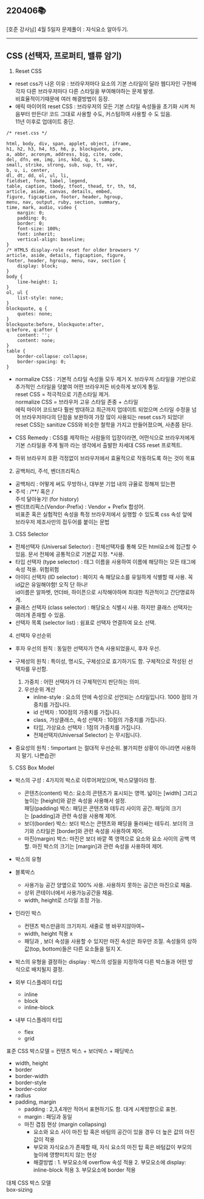 ## 220406📚

[호준 강사님]
4월 5일자 문제풀이 : 자식요소 알아두기.   
			    
-----


## CSS (선택자, 프로퍼티, 밸류 암기)

1. Reset CSS
- reset css가 나온 이유 : 브라우저마다 요소의 기본 스타일이 달라 웹디자인 구현에 각자 다른 브라우저마다 다른 스타일을 부여해야하는 문제 발생.     
                        비효율적이기때문에 여러 해결방법이 등장.       
- 에릭 마이어의 reset CSS : 브라우저의 모든 기본 스타일 속성들을 초기화 시켜 처음부터 만든다! 코드 그대로 사용할 수도, 커스텀하여 사용할 수 도 있음.       
11년 이후로 업데이트 중단.
```
/* reset.css */

html, body, div, span, applet, object, iframe,
h1, h2, h3, h4, h5, h6, p, blockquote, pre,
a, abbr, acronym, address, big, cite, code,
del, dfn, em, img, ins, kbd, q, s, samp,
small, strike, strong, sub, sup, tt, var,
b, u, i, center,
dl, dt, dd, ol, ul, li,
fieldset, form, label, legend,
table, caption, tbody, tfoot, thead, tr, th, td,
article, aside, canvas, details, embed, 
figure, figcaption, footer, header, hgroup, 
menu, nav, output, ruby, section, summary,
time, mark, audio, video {
	margin: 0;
	padding: 0;
	border: 0;
	font-size: 100%;
	font: inherit;
	vertical-align: baseline;
}
/* HTML5 display-role reset for older browsers */
article, aside, details, figcaption, figure, 
footer, header, hgroup, menu, nav, section {
	display: block;
}
body {
	line-height: 1;
}
ol, ul {
	list-style: none;
}
blockquote, q {
	quotes: none;
}
blockquote:before, blockquote:after,
q:before, q:after {
	content: '';
	content: none;
}
table {
	border-collapse: collapse;
	border-spacing: 0;
}
```
- normalize CSS : 기본적 스타일 속성들 모두 제거 X. 브라우저 스타일을 기반으로 추가적인 스타일을 덧붙여 어떤 브라우저든 비슷하게 보이게 통일.    
	reset CSS = 적극적으로 기존스타일 제거.   
	normalize CSS = 브라우저 고유 스타일 존중 + 스타일      
	에릭 마이어 코드보다 훨씬 방대하고 최근까지 업데이트 되었으며 스타일 수정을 넘어 브라우저마다의 단점을 보완하여 가장 많이 사용되는 reset css가 되었다!       
	reset CSS는 sanitize CSS와 비슷한 철학을 가지고 만들어졌으며, 사촌쯤 된다.       

- CSS Remedy : CSS를 제작하는 사람들의 입장이라면, 어떤식으로 브라우저에게 기본 스타일을 주게 될까 라는 생각에서 출발한 차세대 CSS reset 프로젝트.        
- 하위 브라우저 호환 걱정없이 브라우저에서 효율적으로 작동하도록 하는 것이 목표       
	

2. 공백처리, 주석, 벤더프리픽스       
- 공백처리 : 어떻게 써도 무방하나, 대부분 기업 내의 규율로 정해져 있는편       
- 주석 : /**/ 혹은 /       
	주석 달아놓기! (for history)       
- 벤더프리픽스(Vendor-Prefix) : Vendor + Prefix 합성어.       
	비표준 혹은 실험적인 속성을 특정 브라우저에서 실행할 수 있도록 css 속성 앞에 브라우저 제조사만의 접두어를 붙이는 문법       


3. CSS Selector
- 전체선택자 (Universal Selector) : 전체선택자를 통해 모든 html요소에 접근할 수 있음. 문서 전체에 공통적으로 기본값 지정. *사용.       
- 타입 선택자 (type selector) : 태그 이름을 사용하여 이름에 해당하는 모든 태그에 속성 적용. 위험위험       
- 아이디 선택자 (ID selector) : 페이지 속 해당요소를 유일하게 식별할 때 사용. 꼭 id값은 유일해야함!  오직 단 하나!        
id이름은 알파벳, 언더바, 하이픈으로 시작해야하며 최대한 직관적이고 간단명료하게.       
- 클래스 선택자 (class selector) : 해당요소 식별시 사용. 하지만 클래스 선택자는 여러개 존재할 수 있음.        
- 선택자 목록 (selector list) : 쉼표로 선택자 연결하여 요소 선택.       


4. 선택자 우선순위       
- 후자 우선의 원칙 : 동일한 선택자가 연속 사용되었을시, 후자 우선.       
- 구체성의 원칙 : 특이성, 명시도, 구체성으로 효기하기도 함. 구체적으로 작성된 선택자를 우선함.       
    1. 가중치 : 어떤 선택자가 더 구체적인지 판단하는 의미.        
    2. 우선순위 계산        
        *  inline-style : 요소의 안에 속성으로 선언되는 스타일입니다. 1000 점의 가중치를 가집니다.       
        * id 선택자 : 100점의 가중치를 가집니다.       
        * class, 가상클래스, 속성 선택자 : 10점의 가중치를 가집니다.       
        * 타입, 가상요소 선택자 : 1점의 가중치를 가집니다.       
        * 전체선택자(Universal Selector) 는 무시됩니다.       

- 중요성의 원칙 : !important 는 절대적 우선순위. 불가피한 상황이 아니라면 사용하지 말기. 나쁜습관!       

5. CSS Box Model       
- 박스의 구성 : 4가지의 박스로 이루어져있으며, 박스모델이라 함.       
    * 콘텐츠(content) 박스: 요소의 콘텐츠가 표시되는 영역. 넓이는 [width] 그리고 높이는 [height]와 같은 속성을 사용해서 설정.       
    패딩(padding) 박스: 패딩은 콘텐츠와 테두리 사이의 공간. 패딩의 크기는 [padding]과 관련 속성을 사용해 제어.       
    * 보더(border) 박스: 보더 박스는 콘텐츠와 패딩을 둘러싸는 테두리. 보더의 크기와 스타일은 [border]와 관련 속성을 사용하여 제어.       
    * 마진(margin) 박스: 마진은 보더 바깥 쪽 영역으로 요소와 요소 사이의 공백 역할. 마진 박스의 크기는 [margin]과 관련 속성을 사용하여 제어.       

- 박스의 유형       
* 블록박스        
    * 사용가능 공간 양옆으로 100% 사용. 사용하지 못하는 공간은 마진으로 채움.        
    * 상위 콘테이너에서 사용가능공간을 채움.       
    * width, height로 스타일 조정 가능.       

* 인라인 박스       
    * 컨텐츠 박스만큼의 크기차지. 새줄로 행 바꾸지않아여~       
    * width, height 적용 x       
    * 패딩과 , 보더 속성을 사용할 수 있지만 마진 속성은 좌우만 조절. 속성들의 상하 값(top, bottom)들은 다른 요소들을 밀지 X.       

 - 박스의 유형을 결정하는 display : 박스의 성질을 지정하여 다른 박스들과 어떤 방식으로 배치될지 결정.       

* 외부 디스플레이 타입       
    * inline       
    * block       
    * inline-block       

* 내부 디스플레이 타입       
    * flex       
    * grid       
	

표준 CSS 박스모델 = 컨텐츠 박스 + 보더박스 + 패딩박스       
- width, height       
- border       
- border-width       
- border-style
- border-color
- radius
- padding, margin
    * padding : 2,3,4개만 적어서 표현하기도 함. 대게 시계방향으로 표현.
    * margin : 패딩과 동일
    * 마진 겹침 현상 (margin collapsing)
        * 요소와 요소 사이 마진 탑 혹은 바텀의 공간이 있을 경우 더 높은 값의 마진 값이 적용
        * 부모와 자식요소가 존재할 때, 자식 요소의 마진 탑 혹은 바텀값이 부모의 높이에 영향미치지 않는 현상
        * 해결방법 : 1. 부모요소에 overflow 속성 적용
                    2. 부모요소에 display: inline-block 적용
                    3. 부모요소에 border 적용

대체 CSS 박스 모델       
box-sizing 
